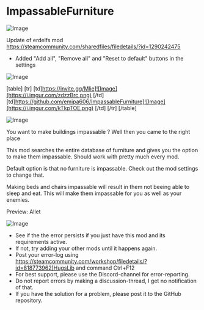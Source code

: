 # ImpassableFurniture

![Image](https://i.imgur.com/WAEzk68.png)

Update of erdelfs mod
https://steamcommunity.com/sharedfiles/filedetails/?id=1290242475

- Added &quot;Add all&quot;, &quot;Remove all&quot; and &quot;Reset to default&quot; buttons in the settings

![Image](https://i.imgur.com/7Gzt3Rg.png)


[table]
	[tr]
		[td]https://invite.gg/Mlie]![Image](https://i.imgur.com/zdzzBrc.png)
[/td]
		[td]https://github.com/emipa606/ImpassableFurniture]![Image](https://i.imgur.com/kTkpTOE.png)
[/td]
	[/tr]
[/table]
	
![Image](https://i.imgur.com/NOW7jU1.png)


You want to make buildings impassable ? Well then you came to the right place 

This mod searches the entire database of furniture and gives you the option to make them impassable.
Should work with pretty much every mod.

Default option is that no furniture is impassable.
Check out the mod settings to change that.

Making beds and chairs impassable will result in them not beeing able to sleep and eat.
This will make them impassable for you as well as your enemies.

Preview: Allet


![Image](https://i.imgur.com/Rs6T6cr.png)



-  See if the the error persists if you just have this mod and its requirements active.
-  If not, try adding your other mods until it happens again.
-  Post your error-log using https://steamcommunity.com/workshop/filedetails/?id=818773962]HugsLib and command Ctrl+F12
-  For best support, please use the Discord-channel for error-reporting.
-  Do not report errors by making a discussion-thread, I get no notification of that.
-  If you have the solution for a problem, please post it to the GitHub repository.



